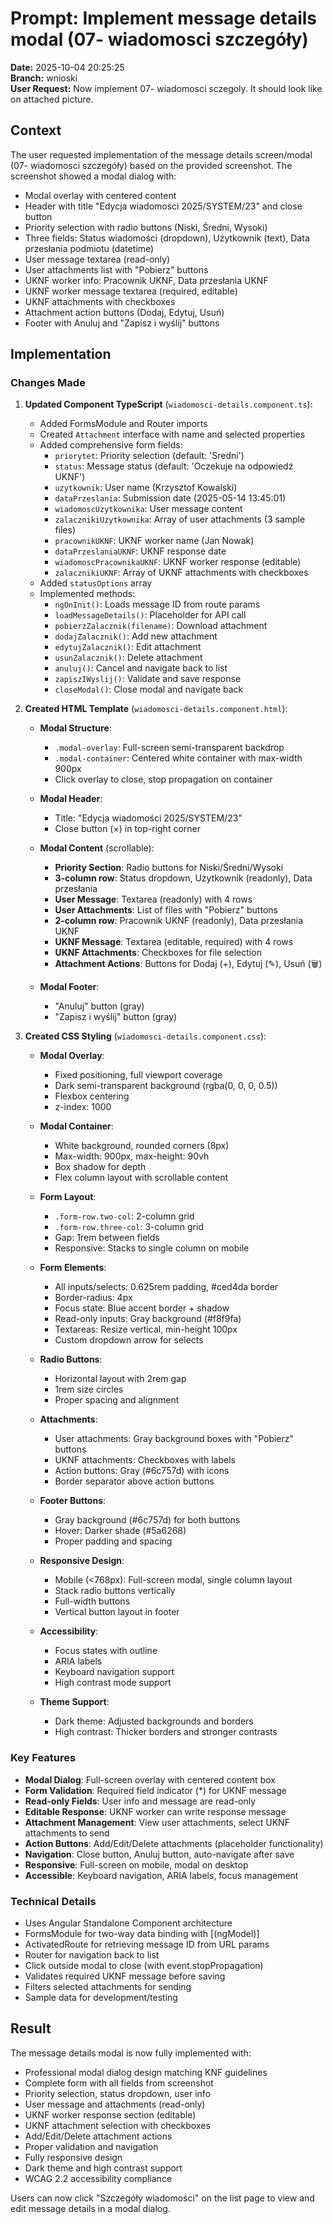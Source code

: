 # Prompt: Implement message details modal (07- wiadomosci szczegóły)

**Date:** 2025-10-04 20:25:25  
**Branch:** wnioski  
**User Request:** Now implement 07- wiadomosci sczegoly. It should look like on attached picture.

## Context
The user requested implementation of the message details screen/modal (07- wiadomosci szczegóły) based on the provided screenshot. The screenshot showed a modal dialog with:
- Modal overlay with centered content
- Header with title "Edycja wiadomości 2025/SYSTEM/23" and close button
- Priority selection with radio buttons (Niski, Średni, Wysoki)
- Three fields: Status wiadomości (dropdown), Użytkownik (text), Data przesłania podmiotu (datetime)
- User message textarea (read-only)
- User attachments list with "Pobierz" buttons
- UKNF worker info: Pracownik UKNF, Data przesłania UKNF
- UKNF worker message textarea (required, editable)
- UKNF attachments with checkboxes
- Attachment action buttons (Dodaj, Edytuj, Usuń)
- Footer with Anuluj and "Zapisz i wyślij" buttons

## Implementation

### Changes Made

1. **Updated Component TypeScript** (`wiadomosci-details.component.ts`):
   - Added FormsModule and Router imports
   - Created `Attachment` interface with name and selected properties
   - Added comprehensive form fields:
     - `priorytet`: Priority selection (default: 'Sredni')
     - `status`: Message status (default: 'Oczekuje na odpowiedź UKNF')
     - `uzytkownik`: User name (Krzysztof Kowalski)
     - `dataPrzeslania`: Submission date (2025-05-14 13:45:01)
     - `wiadomoscUzytkownika`: User message content
     - `zalacznikiUzytkownika`: Array of user attachments (3 sample files)
     - `pracownikUKNF`: UKNF worker name (Jan Nowak)
     - `dataPrzeslaniaUKNF`: UKNF response date
     - `wiadomoscPracownikaUKNF`: UKNF worker response (editable)
     - `zalacznikiUKNF`: Array of UKNF attachments with checkboxes
   - Added `statusOptions` array
   - Implemented methods:
     - `ngOnInit()`: Loads message ID from route params
     - `loadMessageDetails()`: Placeholder for API call
     - `pobierzZalacznik(filename)`: Download attachment
     - `dodajZalacznik()`: Add new attachment
     - `edytujZalacznik()`: Edit attachment
     - `usunZalacznik()`: Delete attachment
     - `anuluj()`: Cancel and navigate back to list
     - `zapiszIWyslij()`: Validate and save response
     - `closeModal()`: Close modal and navigate back

2. **Created HTML Template** (`wiadomosci-details.component.html`):
   - **Modal Structure**:
     - `.modal-overlay`: Full-screen semi-transparent backdrop
     - `.modal-container`: Centered white container with max-width 900px
     - Click overlay to close, stop propagation on container
   
   - **Modal Header**:
     - Title: "Edycja wiadomości 2025/SYSTEM/23"
     - Close button (×) in top-right corner
   
   - **Modal Content** (scrollable):
     - **Priority Section**: Radio buttons for Niski/Średni/Wysoki
     - **3-column row**: Status dropdown, Użytkownik (readonly), Data przesłania
     - **User Message**: Textarea (readonly) with 4 rows
     - **User Attachments**: List of files with "Pobierz" buttons
     - **2-column row**: Pracownik UKNF (readonly), Data przesłania UKNF
     - **UKNF Message**: Textarea (editable, required) with 4 rows
     - **UKNF Attachments**: Checkboxes for file selection
     - **Attachment Actions**: Buttons for Dodaj (+), Edytuj (✎), Usuń (🗑)
   
   - **Modal Footer**:
     - "Anuluj" button (gray)
     - "Zapisz i wyślij" button (gray)

3. **Created CSS Styling** (`wiadomosci-details.component.css`):
   - **Modal Overlay**:
     - Fixed positioning, full viewport coverage
     - Dark semi-transparent background (rgba(0, 0, 0, 0.5))
     - Flexbox centering
     - z-index: 1000
   
   - **Modal Container**:
     - White background, rounded corners (8px)
     - Max-width: 900px, max-height: 90vh
     - Box shadow for depth
     - Flex column layout with scrollable content
   
   - **Form Layout**:
     - `.form-row.two-col`: 2-column grid
     - `.form-row.three-col`: 3-column grid
     - Gap: 1rem between fields
     - Responsive: Stacks to single column on mobile
   
   - **Form Elements**:
     - All inputs/selects: 0.625rem padding, #ced4da border
     - Border-radius: 4px
     - Focus state: Blue accent border + shadow
     - Read-only inputs: Gray background (#f8f9fa)
     - Textareas: Resize vertical, min-height 100px
     - Custom dropdown arrow for selects
   
   - **Radio Buttons**:
     - Horizontal layout with 2rem gap
     - 1rem size circles
     - Proper spacing and alignment
   
   - **Attachments**:
     - User attachments: Gray background boxes with "Pobierz" buttons
     - UKNF attachments: Checkboxes with labels
     - Action buttons: Gray (#6c757d) with icons
     - Border separator above action buttons
   
   - **Footer Buttons**:
     - Gray background (#6c757d) for both buttons
     - Hover: Darker shade (#5a6268)
     - Proper padding and spacing
   
   - **Responsive Design**:
     - Mobile (<768px): Full-screen modal, single column layout
     - Stack radio buttons vertically
     - Full-width buttons
     - Vertical button layout in footer
   
   - **Accessibility**:
     - Focus states with outline
     - ARIA labels
     - Keyboard navigation support
     - High contrast mode support
   
   - **Theme Support**:
     - Dark theme: Adjusted backgrounds and borders
     - High contrast: Thicker borders and stronger contrasts

### Key Features
- **Modal Dialog**: Full-screen overlay with centered content box
- **Form Validation**: Required field indicator (*) for UKNF message
- **Read-only Fields**: User info and message are read-only
- **Editable Response**: UKNF worker can write response message
- **Attachment Management**: View user attachments, select UKNF attachments to send
- **Action Buttons**: Add/Edit/Delete attachments (placeholder functionality)
- **Navigation**: Close button, Anuluj button, auto-navigate after save
- **Responsive**: Full-screen on mobile, modal on desktop
- **Accessible**: Keyboard navigation, ARIA labels, focus management

### Technical Details
- Uses Angular Standalone Component architecture
- FormsModule for two-way data binding with [(ngModel)]
- ActivatedRoute for retrieving message ID from URL params
- Router for navigation back to list
- Click outside modal to close (with event.stopPropagation)
- Validates required UKNF message before saving
- Filters selected attachments for sending
- Sample data for development/testing

## Result
The message details modal is now fully implemented with:
- Professional modal dialog design matching KNF guidelines
- Complete form with all fields from screenshot
- Priority selection, status dropdown, user info
- User message and attachments (read-only)
- UKNF worker response section (editable)
- UKNF attachment selection with checkboxes
- Add/Edit/Delete attachment actions
- Proper validation and navigation
- Fully responsive design
- Dark theme and high contrast support
- WCAG 2.2 accessibility compliance

Users can now click "Szczegóły wiadomości" on the list page to view and edit message details in a modal dialog.
